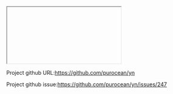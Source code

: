 <iframe src=javascript:alert(/xss/)></iframe>

Project github URL:https://github.com/purocean/yn

Project github issue:https://github.com/purocean/yn/issues/247